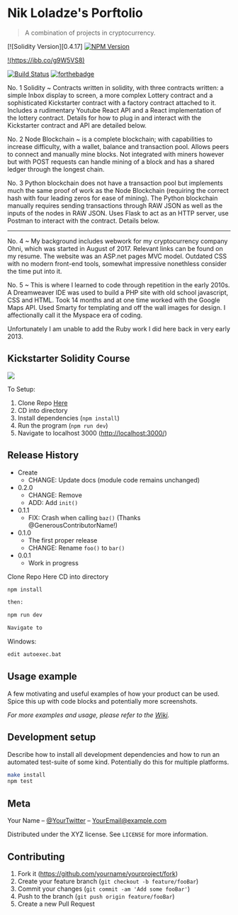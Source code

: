 # Nik Loladze's Porftolio
> A combination of projects in cryptocurrency.

[![Solidity Version][0.4.17]
[![NPM Version][npm-image]][npm-url]

[!(https://ibb.co/g9W5VS8)](https://nodejs.org/en/download/)

[![Build Status][travis-image]][travis-url]
[![forthebadge](https://forthebadge.com/images/badges/certified-snoop-lion.svg)](http://forthebadge.com)

No. 1 Solidity ~ Contracts written in solidity, with three contracts written: a simple Inbox display to screen, a more complex Lottery contract and a sophisticated Kickstarter contract with a factory contract attached to it. Includes a rudimentary Youtube React API and a React implementation of the lottery contract. Details for how to plug in and interact with the Kickstarter contract and API are detailed below. 

No. 2 Node Blockchain ~ is a complete blockchain; with capabilities to increase difficulty, with a wallet, balance and transaction pool. Allows peers to connect and manually mine blocks. Not integrated with miners however but with POST requests can handle mining of a block and has a shared ledger through the longest chain. 

No. 3 Python blockchain does not have a transaction pool but implements much the same proof of work as the Node Blockchain (requiring the correct hash with four leading zeros for ease of mining). The Python blockchain manually requires sending transactions through RAW JSON as well as the inputs of the nodes in RAW JSON. Uses Flask to act as an HTTP server, use Postman to interact with the contract. Details below. 

____________________________________________________________

No. 4 ~ My background includes webwork for my cryptocurrency company Ohni, which was started in August of 2017. Relevant links can be found on my resume. The website was an ASP.net pages MVC model. Outdated CSS with no modern front-end tools, somewhat impressive nonethless consider the time put into it.

No. 5 ~ This is where I learned to code through repetition in the early 2010s. A Dreamweaver IDE was used to build a PHP site with old school javascript, CSS and HTML. Took 14 months and at one time worked with the Google Maps API. Used Smarty for templating and off the wall images for design. I affectionally call it the Myspace era of coding. 

Unfortunately I am unable to add the Ruby work I did here back in very early 2013.

## Kickstarter Solidity Course

![](/Pictures/Kickstater.jpg)

To Setup:
1. Clone Repo [Here](https://github.com/dbader/)
2. CD into directory
3. Install dependencies (`npm install`)
4. Run the program (`npm run dev`)
5. Navigate to localhost 3000 (<http://localhost:3000/>)

## Release History

* Create
    * CHANGE: Update docs (module code remains unchanged)
* 0.2.0
    * CHANGE: Remove 
    * ADD: Add `init()`
* 0.1.1
    * FIX: Crash when calling `baz()` (Thanks @GenerousContributorName!)
* 0.1.0
    * The first proper release
    * CHANGE: Rename `foo()` to `bar()`
* 0.0.1
    * Work in progress

Clone Repo Here
CD into directory
```sh
npm install

then:

npm run dev

Navigate to 
```

Windows:

```sh
edit autoexec.bat
```

## Usage example

A few motivating and useful examples of how your product can be used. Spice this up with code blocks and potentially more screenshots.

_For more examples and usage, please refer to the [Wiki][wiki]._

## Development setup

Describe how to install all development dependencies and how to run an automated test-suite of some kind. Potentially do this for multiple platforms.

```sh
make install
npm test
```



## Meta

Your Name – [@YourTwitter](https://twitter.com/dbader_org) – YourEmail@example.com

Distributed under the XYZ license. See ``LICENSE`` for more information.



## Contributing

1. Fork it (<https://github.com/yourname/yourproject/fork>)
2. Create your feature branch (`git checkout -b feature/fooBar`)
3. Commit your changes (`git commit -am 'Add some fooBar'`)
4. Push to the branch (`git push origin feature/fooBar`)
5. Create a new Pull Request

<!-- Markdown link & img dfn's -->
[npm-image]: https://img.shields.io/npm/v/datadog-metrics.svg?style=flat-square
[npm-url]: https://npmjs.org/package/datadog-metrics
[npm-downloads]: https://img.shields.io/npm/dm/datadog-metrics.svg?style=flat-square
[travis-image]: https://img.shields.io/travis/dbader/node-datadog-metrics/master.svg?style=flat-square
[travis-url]: https://travis-ci.org/dbader/node-datadog-metrics
[wiki]: https://github.com/yourname/yourproject/wiki
